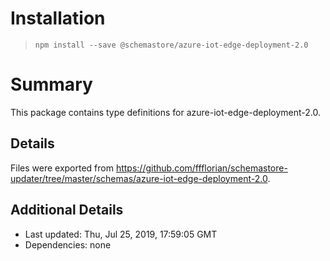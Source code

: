 # Installation
> `npm install --save @schemastore/azure-iot-edge-deployment-2.0`

# Summary
This package contains type definitions for azure-iot-edge-deployment-2.0.

## Details
Files were exported from https://github.com/ffflorian/schemastore-updater/tree/master/schemas/azure-iot-edge-deployment-2.0.

## Additional Details
* Last updated: Thu, Jul 25, 2019, 17:59:05 GMT
* Dependencies: none
